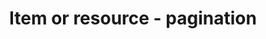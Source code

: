 ---
title: 'Item or resource - pagination'
field: 'is.extent.pages'
slug: 'resource-description-pagination'
description: 'Start/end pagination of a journal article or chapter'
required: False
policy: 'Free value. Single value only.'
---